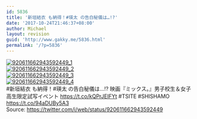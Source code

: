 ```yaml
---
id: 5836
title: '新垣結衣 も納得！#瑛太 の告白秘儀は…!?'
date: '2017-10-24T21:46:37+08:00'
author: Michael
layout: revision
guid: 'http://www.gakky.me/5836.html'
permalink: '/?p=5836'
---
```


[![920611662943592449_1](http://www.yui-aragaki.org/wp-content/uploads/2017/10/920611662943592449_1.jpg)](http://www.yui-aragaki.org/wp-content/uploads/2017/10/920611662943592449_1.jpg)  
[![920611662943592449_2](http://www.yui-aragaki.org/wp-content/uploads/2017/10/920611662943592449_2.jpg)](http://www.yui-aragaki.org/wp-content/uploads/2017/10/920611662943592449_2.jpg)  
[![920611662943592449_3](http://www.yui-aragaki.org/wp-content/uploads/2017/10/920611662943592449_3.jpg)](http://www.yui-aragaki.org/wp-content/uploads/2017/10/920611662943592449_3.jpg)  
[![920611662943592449_4](http://www.yui-aragaki.org/wp-content/uploads/2017/10/920611662943592449_4.jpg)](http://www.yui-aragaki.org/wp-content/uploads/2017/10/920611662943592449_4.jpg)  
\#新垣結衣 も納得！#瑛太 の告白秘儀は…!? 映画『ミックス。』男子校生＆女子高生限定試写イベント https://t.co/kQPrJEIFYt #TSITE #SHISHAMO https://t.co/94aDUBy5A3  
Source: <https://twitter.com/i/web/status/920611662943592449>